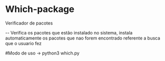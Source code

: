 # Which-package
Verificador de pacotes

-- Verifica os pacotes que estão instalado no sistema, instala automaticamente os pacotes que nao forem encontrado referente a busca que o usuario fez

#Modo de uso
-> python3 which.py
